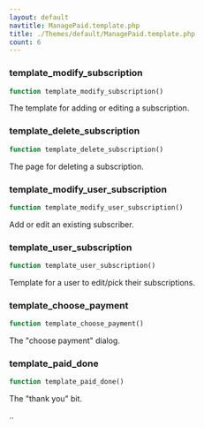 ```yaml
---
layout: default
navtitle: ManagePaid.template.php
title: ./Themes/default/ManagePaid.template.php
count: 6
---
```


### template_modify_subscription

```php
function template_modify_subscription()
```
The template for adding or editing a subscription.



### template_delete_subscription

```php
function template_delete_subscription()
```
The page for deleting a subscription.



### template_modify_user_subscription

```php
function template_modify_user_subscription()
```
Add or edit an existing subscriber.



### template_user_subscription

```php
function template_user_subscription()
```
Template for a user to edit/pick their subscriptions.



### template_choose_payment

```php
function template_choose_payment()
```
The "choose payment" dialog.



### template_paid_done

```php
function template_paid_done()
```
The "thank you" bit.

..

